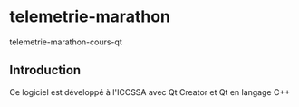 # telemetrie-marathon
telemetrie-marathon-cours-qt
## Introduction
Ce logiciel est développé à l'ICCSSA avec Qt Creator et Qt en langage C++
